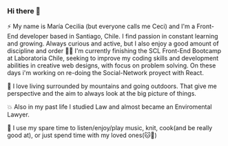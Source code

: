 ### Hi there 👋

<!--
**ceciPino/ceciPino** is a ✨ _special_ ✨ repository because its `README.md` (this file) appears on your GitHub profile.

Here are some ideas to get you started:

- 🔭 I’m currently working on ...
- 🌱 I’m currently learning ...
- 👯 I’m looking to collaborate on ...
- 🤔 I’m looking for help with ...
- 💬 Ask me about ...
- 📫 How to reach me: ...
- 😄 Pronouns: ...
- ⚡Fun fact: ...
-->

⚡ My name is María Cecilia (but everyone calls me Ceci) and I'm a Front-End developer based in Santiago, Chile. I find passion in constant learning and growing. Always curious and active, but I also enjoy a good amount of discipline and order 🙆‍♀️
I'm currently finishing the SCL Front-End Bootcamp at Laboratoria Chile, seeking to improve my coding skills and development abilities in creative web designs, with focus on problem solving. 
On these days i'm working on re-doing the Social-Network proyect with React.

🗻 I love living surrounded by mountains and going outdoors. That give me perspective and the aim to always look at the big picture of things.

💥 Also in my past life I studied Law and almost became an Enviromental Lawyer.

🌱 I use my spare time to listen/enjoy/play music, knit, cook(and be really good at), or just spend time with my loved ones(🐱🐶)




